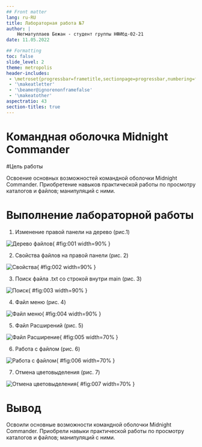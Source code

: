 ```yaml
---
## Front matter
lang: ru-RU
title: Лабораторная работа №7
author: |
    Негматуллаев Бежан - студент группы НФИбд-02-21
date: 11.05.2022

## Formatting
toc: false
slide_level: 2
theme: metropolis
header-includes: 
 - \metroset{progressbar=frametitle,sectionpage=progressbar,numbering=fraction}
 - '\makeatletter'
 - '\beamer@ignorenonframefalse'
 - '\makeatother'
aspectratio: 43
section-titles: true
---
```


# Командная оболочка Midnight Commander

#Цель работы

Освоение основных возможностей командной оболочки Midnight Commander. Приобретение навыков практической работы по просмотру каталогов и файлов; манипуляций
с ними.

# Выполнение лабораторной работы

1. Изменение правой панели на дерево (рис.1)

![Дерево файлов](./images/1.png){ #fig:001 width=90% }

2. Свойства файлов на правой панели (рис. 2)

![Свойства](./images/2.png){ #fig:002 width=90% }

3. Поиск файла .txt со строкой внутри main (рис. 3) 

![Поиск](./images/3.png){ #fig:003 width=90% }

4. Файл меню (рис. 4)

![Файл меню](./images/4.png){ #fig:004 width=90% }

5. Файл Расширений (рис. 5)

![Файл Расширение](./images/5.png){ #fig:005 width=70% }

6. Работа с файлом (рис. 6)

![Работа с файлом](./images/6.png){ #fig:006 width=70% }

7. Отмена цветовыделения (рис. 7)

![Отмена цветовыделения](./images/7.png){ #fig:007 width=70% }

# Вывод

Освоили основные возможности командной оболочки Midnight Commander. Приобрели навыки практической работы по просмотру каталогов и файлов; манипуляций с ними.
